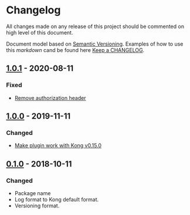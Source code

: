 # Changelog

All changes made on any release of this project should be commented on high level of this document.

Document model based on [Semantic Versioning](http://semver.org/).
Examples of how to use this _markdown_ cand be found here [Keep a CHANGELOG](http://keepachangelog.com/).

## [1.0.1](https://github.com/stone-payments/kong-splunk-log/tree/v1.0.1) - 2020-08-11

### Fixed
- [Remove authorization header](https://dev.azure.com/stonepagamentos/frt-portal/_workitems/edit/185025)

## [1.0.0](https://github.com/stone-payments/kong-splunk-log/tree/v1.0.0) - 2019-11-11

### Changed
- [Make plugin work with Kong v0.15.0](https://dev.azure.com/stonepagamentos/frt-portal/_boards/board/t/Delivery%20-%20Plataforma/Stories/?workitem=93674)

## [0.1.0](https://github.com/stone-payments/kong-splunk-log/tree/v0.1.0) - 2018-10-11
### Changed
- Package name
- Log format to Kong default format.
- Versioning format.
